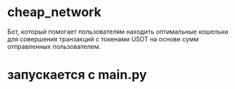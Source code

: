 # cheap_network
Бот, который помогает пользователям находить оптимальные кошельки для совершения транзакций с токенами USDT на основе сумм отправленных пользователем.
# запускается с main.py